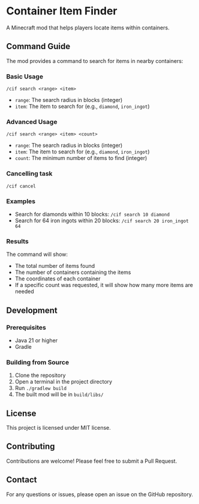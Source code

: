 # Container Item Finder

A Minecraft mod that helps players locate items within containers.

## Command Guide

The mod provides a command to search for items in nearby containers:

### Basic Usage

```
/cif search <range> <item>
```

- `range`: The search radius in blocks (integer)
- `item`: The item to search for (e.g., `diamond`, `iron_ingot`)

### Advanced Usage

```
/cif search <range> <item> <count>
```

- `range`: The search radius in blocks (integer)
- `item`: The item to search for (e.g., `diamond`, `iron_ingot`)
- `count`: The minimum number of items to find (integer)

### Cancelling task

```
/cif cancel
```

### Examples
- Search for diamonds within 10 blocks: `/cif search 10 diamond`
- Search for 64 iron ingots within 20 blocks: `/cif search 20 iron_ingot 64`

### Results
The command will show:
- The total number of items found
- The number of containers containing the items
- The coordinates of each container
- If a specific count was requested, it will show how many more items are needed

## Development

### Prerequisites

- Java 21 or higher
- Gradle

### Building from Source

1. Clone the repository
2. Open a terminal in the project directory
3. Run `./gradlew build`
4. The built mod will be in `build/libs/`

## License

This project is licensed under MIT license.

## Contributing

Contributions are welcome! Please feel free to submit a Pull Request.

## Contact

For any questions or issues, please open an issue on the GitHub repository.
